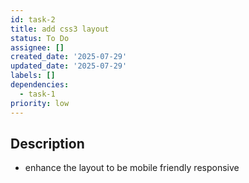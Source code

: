 ```yaml
---
id: task-2
title: add css3 layout
status: To Do
assignee: []
created_date: '2025-07-29'
updated_date: '2025-07-29'
labels: []
dependencies:
  - task-1
priority: low
---
```


## Description

- enhance the layout to be mobile friendly responsive

